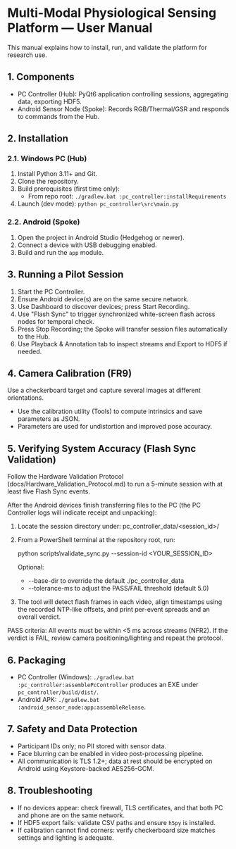 # Multi-Modal Physiological Sensing Platform — User Manual

This manual explains how to install, run, and validate the platform for research use.

## 1. Components

- PC Controller (Hub): PyQt6 application controlling sessions, aggregating data, exporting HDF5.
- Android Sensor Node (Spoke): Records RGB/Thermal/GSR and responds to commands from the Hub.

## 2. Installation

### 2.1. Windows PC (Hub)

1. Install Python 3.11+ and Git.
2. Clone the repository.
3. Build prerequisites (first time only):
    - From repo root: `./gradlew.bat :pc_controller:installRequirements`
4. Launch (dev mode): `python pc_controller\src\main.py`

### 2.2. Android (Spoke)

1. Open the project in Android Studio (Hedgehog or newer).
2. Connect a device with USB debugging enabled.
3. Build and run the `app` module.

## 3. Running a Pilot Session

1. Start the PC Controller.
2. Ensure Android device(s) are on the same secure network.
3. Use Dashboard to discover devices; press Start Recording.
4. Use "Flash Sync" to trigger synchronized white-screen flash across nodes for temporal check.
5. Press Stop Recording; the Spoke will transfer session files automatically to the Hub.
6. Use Playback & Annotation tab to inspect streams and Export to HDF5 if needed.

## 4. Camera Calibration (FR9)

Use a checkerboard target and capture several images at different orientations.

- Use the calibration utility (Tools) to compute intrinsics and save parameters as JSON.
- Parameters are used for undistortion and improved pose accuracy.

## 5. Verifying System Accuracy (Flash Sync Validation)

Follow the Hardware Validation Protocol (docs/Hardware_Validation_Protocol.md) to run a 5-minute session with at least
five Flash Sync events.

After the Android devices finish transferring files to the PC (the PC Controller logs will indicate receipt and
unpacking):

1. Locate the session directory under: pc_controller_data/<session_id>/
2. From a PowerShell terminal at the repository root, run:

   python scripts\validate_sync.py --session-id <YOUR_SESSION_ID>

   Optional:
    - --base-dir <path> to override the default ./pc_controller_data
    - --tolerance-ms <float> to adjust the PASS/FAIL threshold (default 5.0)
3. The tool will detect flash frames in each video, align timestamps using the recorded NTP-like offsets, and print
   per-event spreads and an overall verdict.

PASS criteria: All events must be within <5 ms across streams (NFR2). If the verdict is FAIL, review camera
positioning/lighting and repeat the protocol.

## 6. Packaging

- PC Controller (Windows): `./gradlew.bat :pc_controller:assemblePcController` produces an EXE under
  `pc_controller/build/dist/`.
- Android APK: `./gradlew.bat :android_sensor_node:app:assembleRelease`.

## 7. Safety and Data Protection

- Participant IDs only; no PII stored with sensor data.
- Face blurring can be enabled in video post-processing pipeline.
- All communication is TLS 1.2+; data at rest should be encrypted on Android using Keystore-backed AES256-GCM.

## 8. Troubleshooting

- If no devices appear: check firewall, TLS certificates, and that both PC and phone are on the same network.
- If HDF5 export fails: validate CSV paths and ensure `h5py` is installed.
- If calibration cannot find corners: verify checkerboard size matches settings and lighting is adequate.
